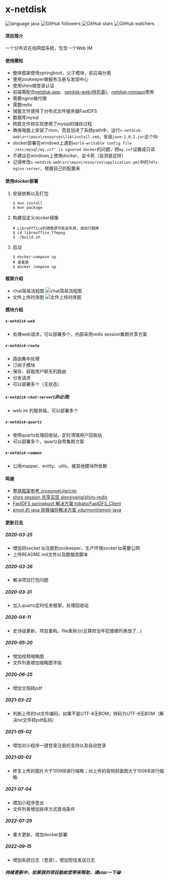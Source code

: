 # x-netdisk
![language java](https://img.shields.io/badge/language-java-green.svg) ![GitHub followers](https://img.shields.io/github/followers/xuxiake2017?label=Follow&style=social) ![GitHub stars](https://img.shields.io/github/stars/xuxiake2017/x-netdisk?style=social) ![GitHub watchers](https://img.shields.io/github/watchers/xuxiake2017/x-netdisk?style=social)  
#### 项目简介
一个分布式在线网盘系统，包含一个Web IM
#### 使用需知
- 整体框架使用springboot，父子模块，前后端分离
- 使用zookeeper做服务注册与发现中心
- 使用shiro做登录认证
- 前端需配合[netdisk-app](https://github.com/xuxiake2017/netdisk-app)、[netdisk-web(待完善)](https://github.com/xuxiake2017/x-netdisk-react-preview)、[netdisk-miniapp](https://github.com/xuxiake2017/netdisk-mp-preview)使用
- 需要nginx做代理
- 需要redis
- 储蓄文件使用了分布式文件服务器FastDFS
- 数据库mysql
- 网盘文件树实现使用了mysql的储存过程
- 确保电脑上安装了mvn，而且加进了系统path中，运行`x-netdisk-web\src\main\resources\lib\install.cmd`，安装`jave-1.0.2.jar`这个lib
- docker部署在windows上遇到`world-writable config file '/etc/mysql/my.cnf' is ignored docker`的问题，把`my.cnf`设置成只读
- 不建议在windows上使用docker，会卡死（自测是这样）
- 记得修改`x-netdisk-web\src\main\resources\application.yml`中的`fdfs-nginx-server`，根据自己的配置来

#### 使用docker部署

1. 安装依赖以及打包
    ```shell
    $ mvn install
    $ mvn package
    ```

2. 构建自定义docker镜像
    ```shell
    # LibreOffice的镜像源可能会失效，请自行替换
    $ cd libreoffice_ffmpeg
    $ ./build.sh
    ```

3. 启动
    ```shell
    $ docker-compose up
    # 或者是
    $ docker compose up
    ```
#### 框架介绍
- chat简易流程图
![chat简易流程图](https://raw.githubusercontent.com/xuxiake2017/x-netdisk/master/pic/chat%E7%AE%80%E6%98%93%E6%B5%81%E7%A8%8B%E5%9B%BE.jpg)
- 文件上传时序图
![文件上传时序图](https://raw.githubusercontent.com/xuxiake2017/x-netdisk/master/pic/%E4%B8%8A%E4%BC%A0%E6%96%87%E4%BB%B6%E6%97%B6%E5%BA%8F%E5%9B%BE.jpeg)
#### 模块介绍
##### `x-netdisk-web`
- 处理web请求，可以部署多个，内部采用redis session集群共享方案
##### `x-netdisk-route`
- 路由集中处理
- 订阅子模块
- 保存、获取用户聊天的路由
- 分发请求
- 可以部署多个（无状态）
##### `x-netdisk-chat-server`(非必须)
- web im 的服务端，可以部署多个
##### `x-netdisk-quartz`
- 使用quartz处理回收站，定时清理用户回收站
- 可以部署多个，quartz自带集群方案
##### `x-netdisk-common`
- 公用mapper、entity、utils，被其他模块所依赖
#### 鸣谢
- [整体框架参考 crossoverJie/cim](https://github.com/crossoverJie/cim)
- [shiro session 共享实现 alexxiyang/shiro-redis](https://github.com/alexxiyang/shiro-redis)
- [FastDFS springboot 解决方案 tobato/FastDFS_Client](https://github.com/tobato/FastDFS_Client)
- [emoji 的 java 转换储存解决方案 vdurmont/emoji-java](https://github.com/vdurmont/emoji-java)
#### 更新日志
##### 2020-03-25
- 增加将socket Ip注册到zookeeper，生产环境socket Ip需要公网
- 上传README.md文件以及数据库脚本
##### 2020-03-26
- 解决项目打包问题
##### 2020-03-31
- 加入quartz定时任务框架，处理回收站
##### 2020-04-11
- 史诗级更新，项目重构，file表拆分(总算把当年犯傻建的表改了...)
##### 2020-05-20
- 增加视频缩略图
- 文件列表增加缩略图字段
##### 2020-06-25
- 增加文档转pdf
##### 2021-03-22
- 判断上传的txt文件编码，如果不是UTF-8无BOM，转码为UTF-8无BOM（解决txt文件转pdf乱码）
##### 2021-05-02
- 增加对小程序一键登录注册的支持以及自动登录

##### 2021-05-02
- 修复上传的图片大于100KB进行缩略；对上传的音频封面图大于100KB进行缩略

##### 2021-07-04
- 增加小程序登出
- 文件列表增加排序方式查询条件

##### 2022-07-29
- 重大更新，增加docker部署

##### 2022-09-15
- 增加系统日志（登录），增加短信发送日志

##### 持续更新中，如果我的项目能给您带来帮助，请star一下😁